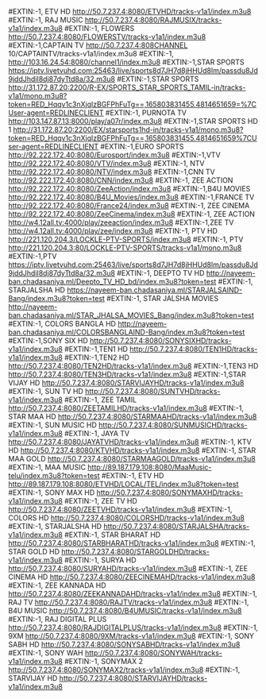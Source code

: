 #EXTIN:-1, ETV HD
http://50.7.237.4:8080/ETVHD/tracks-v1a1/index.m3u8
#EXTIN:-1, RAJ MUSIC
http://50.7.237.4:8080/RAJMUSIX/tracks-v1a1/index.m3u8
#EXTIN:-1, FLOWERS
http://50.7.237.4:8080/FLOWERSTV/tracks-v1a1/index.m3u8
#EXTIN:-1,CAPTAIN TV 
http://50.7.237.4:808CHANNEL 10/CAPTAINTV/tracks-v1a1/index.m3u8
#EXTIN:-1,
http://103.16.24.54:8080/channel1/index.m3u8
#EXTIN:-1,STAR SPORTS 
https://iptv.livetvuhd.com:25463/live/sports8d7JH7d8jHHUd8lm/passdu8Jd9jddJhdiI8dj87dyTtd8a/32.m3u8
#EXTIN:-1,STAR SPORTS 
http://31.172.87.20:2200/R-EX/SPORTS_STAR_SPORTS_TAMIL-in/tracks-v1a1/mono.m3u8?token=RED_Hqqv1c3nXjqlzBGFPhFuTg==,165803831455.4814651659=%7CUser-agent=REDLINECLIENT
#EXTIN:-1, PURNOTA TV
http://103.147.87.13:8000/play/a07r/index.m3u8
#EXTIN:-1,STAR SPORTS HD 1
http://31.172.87.20:2200/EX/starsports1hd-in/tracks-v1a1/mono.m3u8?token=RED_Hqqv1c3nXjqlzBGFPhFuTg==,165803831455.4814651659%7CUser-agent=REDLINECLIENT
#EXTIN:-1,EURO SPORTS
http://92.222.172.40:8080/Eurosport/index.m3u8
#EXTIN:-1,VTV
http://92.222.172.40:8080/VTV/index.m3u8
#EXTIN:-1, NTV
http://92.222.172.40:8080/NTV/index.m3u8
#EXTIN:-1,CNN TV 
http://92.222.172.40:8080/CNN/index.m3u8
#EXTIN:-1, ZEE ACTION 
http://92.222.172.40:8080/ZeeAction/index.m3u8
#EXTIN:-1,B4U MOVIES
http://92.222.172.40:8080/B4U_Movies/index.m3u8
#EXTIN:-1,FRANCE TV
http://92.222.172.40:8080/France24/index.m3u8
#EXTIN:-1, ZEE CINEMA
http://92.222.172.40:8080/ZeeCinema/index.m3u8
#EXTIN:-1, ZEE ACTION 
http://w4.12all.tv:4000/play/zeeaction/index.m3u8
#EXTIN:-1,ZEE TV 
http://w4.12all.tv:4000/play/zee/index.m3u8
#EXTIN:-1, PTV HD
http://221.120.204.3/LOCKLE-PTV-SPORTS/index.m3u8
#EXTIN:-1, PTV
http://221.120.204.3:80/LOCKLE-PTV-SPORTS/tracks-v1a1/mono.m3u8
#EXTIN:-1,PTV 
https://iptv.livetvuhd.com:25463/live/sports8d7JH7d8jHHUd8lm/passdu8Jd9jddJhdiI8dj87dyTtd8a/32.m3u8
#EXTIN:-1, DEEPTO TV HD
http://nayeem-ban.chadasaniya.ml/Deepto_TV_HD_bd/index.m3u8?token=test
#EXTIN:-1, STARJALSHA HD
https://nayeem-ban.chadasaniya.ml/STARJALSAIND-Bang/index.m3u8?token=test
#EXTIN:-1, STAR JALSHA MOVIES
http://nayeem-ban.chadasaniya.ml/STAR_JHALSA_MOVIES_Bang/index.m3u8?token=test
#EXTIN:-1, COLORS BANGLA HD
http://nayeem-ban.chadasaniya.ml/COLORSBANGLAIND-Bang/index.m3u8?token=test
#EXTIN:-1,SONY SIX HD
http://50.7.237.4:8080/SONYSIXHD/tracks-v1a1/index.m3u8
#EXTIN:-1,TEN1 HD
http://50.7.237.4:8080/TEN1HD/tracks-v1a1/index.m3u8
#EXTIN:-1,TEN2 HD
http://50.7.237.4:8080/TEN2HD/tracks-v1a1/index.m3u8
#EXTIN:-1,TEN3 HD
http://50.7.237.4:8080/TEN3HD/tracks-v1a1/index.m3u8
#EXTIN:-1,STAR VIJAY HD
http://50.7.237.4:8080/STARVIJAYHD/tracks-v1a1/index.m3u8
#EXTIN:-1, SUN TV HD
http://50.7.237.4:8080/SUNTVHD/tracks-v1a1/index.m3u8
#EXTIN:-1, ZEE TAMIL
http://50.7.237.4:8080/ZEETAMILHD/tracks-v1a1/index.m3u8
#EXTIN:-1, STAR MAA HD
http://50.7.237.4:8080/STARMAAHD/tracks-v1a1/index.m3u8
#EXTIN:-1, SUN MUSIC HD
http://50.7.237.4:8080/SUNMUSICHD/tracks-v1a1/index.m3u8
#EXTIN:-1, JAYA TV
http://50.7.237.4:8080/JAYATVHD/tracks-v1a1/index.m3u8
#EXTIN:-1, KTV HD
http://50.7.237.4:8080/KTVHD/tracks-v1a1/index.m3u8
#EXTIN:-1, STAR MAA GOLD
http://50.7.237.4:8080/STARMAAGOLD/tracks-v1a1/index.m3u8
#EXTIN:-1, MAA MUSIC
http://89.187.179.108:8080/MaaMusic-telu/index.m3u8?token=test
#EXTIN:-1, ETV HD
http://89.187.179.108:8080/ETVHD/LOCAL/TEL/index.m3u8?token=test
#EXTIN:-1, SONY MAX HD
http://50.7.237.4:8080/SONYMAXHD/tracks-v1a1/index.m3u8
#EXTIN:-1, ZEE TV HD
http://50.7.237.4:8080/ZEETVHD/tracks-v1a1/index.m3u8
#EXTIN:-1, COLORS HD
http://50.7.237.4:8080/COLORSHD/tracks-v1a1/index.m3u8
#EXTIN:-1, STARJALSHA HD
http://50.7.237.4:8080/STARJALSHA/tracks-v1a1/index.m3u8
#EXTIN:-1, STAR BHARAT HD
http://50.7.237.4:8080/STARBHARATHD/tracks-v1a1/index.m3u8
#EXTIN:-1, STAR GOLD HD
http://50.7.237.4:8080/STARGOLDHD/tracks-v1a1/index.m3u8
#EXTIN:-1, SURYA HD
http://50.7.237.4:8080/SURYAHD/tracks-v1a1/index.m3u8
#EXTIN:-1, ZEE  CINEMA HD
http://50.7.237.4:8080/ZEECINEMAHD/tracks-v1a1/index.m3u8
#EXTIN:-1, ZEE KANNADA HD
http://50.7.237.4:8080/ZEEKANNADAHD/tracks-v1a1/index.m3u8
#EXTIN:-1, RAJ TV
http://50.7.237.4:8080/RAJTV/tracks-v1a1/index.m3u8
#EXTIN:-1, B4U MUSIC
http://50.7.237.4:8080/B4UMUSIC/tracks-v1a1/index.m3u8
#EXTIN:-1, RAJ DIGITAL PLUS
http://50.7.237.4:8080/RAJDIGITALPLUS/tracks-v1a1/index.m3u8
#EXTIN:-1, 9XM
http://50.7.237.4:8080/9XM/tracks-v1a1/index.m3u8
#EXTIN:-1, SONY SABH HD
http://50.7.237.4:8080/SONYSABHD/tracks-v1a1/index.m3u8
#EXTIN:-1, SONY WAH
http://50.7.237.4:8080/SONYWAH/tracks-v1a1/index.m3u8
#EXTIN:-1, SONYMAX 2
http://50.7.237.4:8080/SONYMAX2/tracks-v1a1/index.m3u8
#EXTIN:-1, STARVIJAY HD
http://50.7.237.4:8080/STARVIJAYHD/tracks-v1a1/index.m3u8


